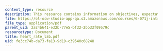 ```yaml
---
content_type: resource
description: This resource contains information on objectives, expectations, and senser.
file: https://ol-ocw-studio-app-qa.s3.amazonaws.com/courses/6-071j-introduction-to-electronics-signals-and-measurement-spring-2006/fe3cc74bda73fa139d19c39540c68248_heart_rate_lab.pdf
file_type: application/pdf
parent_uid: 2a24b641-e32b-77e5-bf32-2bb33f09679c
resourcetype: Document
title: heart_rate_lab.pdf
uid: fe3cc74b-da73-fa13-9d19-c39540c68248
---
```


